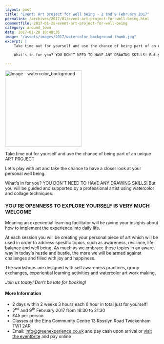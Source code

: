 ```yaml
---
layout: post
title: "Event: Art project for well being - 2 and 9 February 2017"
permalink: /archives/2017/01/event-art-project-for-well-being.html
commentfile: 2017-01-28-event-art-project-for-well-being
category: around_town
date: 2017-01-28 10:48:35
image: "/assets/images/2017/watercolor_background-thumb.jpg"
excerpt: |
    Take time out for yourself and use the chance of being part of an unique art project. Let's play with art and take the chance to have a closer look at your personal well being.

    What's in for you? YOU DON'T NEED TO HAVE ANY DRAWING SKILLS! But you will be guided and supported by a professional artist using watercolor and collage techniques.

---
```


<a href="/assets/images/2017/watercolor_background.jpg" title="Click for a larger image"><img src="/assets/images/2017/watercolor_background-thumb.jpg" width="250" alt="Image - watercolor_background"  class="photo right"/></a>

Take time out for yourself and use the chance of being part of an unique ART PROJECT

Let's play with art and take the chance to have a closer look at your personal well being.

What's in for you? YOU DON'T NEED TO HAVE ANY DRAWING SKILLS! But you will be guided and supported by a professional artist using watercolor and collage techniques.

### YOU'RE OPENNESS TO EXPLORE YOURSELF IS VERY MUCH WELCOME

Meaning an experiential learning facilitator will be giving your insights about how to implement the experience into daily life.

At each session you will be creating your personal piece of art which will be used in order to address spesific topics, such as awareness, resilince, life balance and well being. As much as we embrace these topics in an aware way in today's hustle and bustle, the more we will be armed against challenges and filled with joy and happiness.

The workshops are designed with self awareness practices, group exchanges, experiential learning activities and watercolor art work making.

*Join us today! Don't be late for booking!*

#### More Information

-   2 days within 2 weeks 3 hours each 6 hour in total just for yourself!
-   2<sup>nd</sup> and 9<sup>th</sup> February 2017 from 18:30 to 21:30
-   £45 per person
-   Classes at the Etna Community Centre 13 Rosslyn Road Twickenham TW1 2AR
-   Email: <info@greenexperience.co.uk> and pay cash upon arrival or [visit the eventbrite](https://www.eventbrite.com/e/art-project-for-well-being-tickets-31219333868) and pay online
